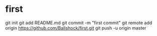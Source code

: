 first
=====
git init
git add README.md
git commit -m "first commit"
git remote add origin https://github.com/Ballshock/first.git
git push -u origin master
